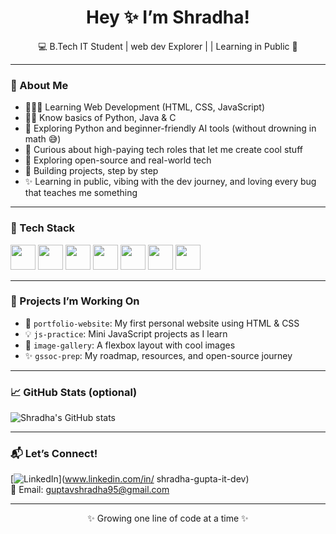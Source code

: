 <h1 align="center">Hey ✨ I’m Shradha!</h1>
<p align="center">
  💻 B.Tech IT Student | web dev Explorer  | | Learning in Public 🚀
</p>

---

### 🌱 About Me

- 👩🏻‍💻 Learning Web Development (HTML, CSS, JavaScript)
- 👩‍💻 Know basics of Python, Java & C
- 🐍 Exploring Python and beginner-friendly AI tools (without drowning in math 😅)
- 💸 Curious about high-paying tech roles that let me create cool stuff
- 🎯 Exploring open-source and real-world tech
- 🎨 Building projects, step by step  
- ✨ Learning in public, vibing with the dev journey, and loving every bug that teaches me something

---
### 🚀 Tech Stack

<p align="left">
  <img src="https://cdn.jsdelivr.net/gh/devicons/devicon/icons/html5/html5-original.svg" width="40" />
  <img src="https://cdn.jsdelivr.net/gh/devicons/devicon/icons/css3/css3-original.svg" width="40" />
  <img src="https://cdn.jsdelivr.net/gh/devicons/devicon/icons/javascript/javascript-original.svg" width="40" />
  <img src="https://cdn.jsdelivr.net/gh/devicons/devicon/icons/python/python-original.svg" width="40" />
  <img src="https://cdn.jsdelivr.net/gh/devicons/devicon/icons/c/c-original.svg" width="40" />
  <img src="https://cdn.jsdelivr.net/gh/devicons/devicon/icons/java/java-original.svg" width="40" />
  <img src="https://cdn.jsdelivr.net/gh/devicons/devicon/icons/github/github-original.svg" width="40" />
</p>

---

### 📂 Projects I’m Working On

- 🎨 `portfolio-website`: My first personal website using HTML & CSS  
- 💡 `js-practice`: Mini JavaScript projects as I learn  
- 📸 `image-gallery`: A flexbox layout with cool images  
- ✨ `gssoc-prep`: My roadmap, resources, and open-source journey

---

### 📈 GitHub Stats (optional)

![Shradha's GitHub stats](https://github-readme-stats.vercel.app/api?username=sgxlzel&show_icons=true&theme=radical)

---

### 📬 Let’s Connect!

[![LinkedIn](https://img.shields.io/badge/-LinkedIn-0A66C2?style=flat-square&logo=linkedin&logoColor=white)](www.linkedin.com/in/
shradha-gupta-it-dev)  
📧 Email: guptavshradha95@gmail.com  

---

<p align="center">✨ Growing one line of code at a time ✨</p>
